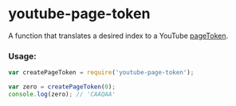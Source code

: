 youtube-page-token
===========
A function that translates a desired index to a YouTube [pageToken](https://developers.google.com/youtube/v3/docs/playlistItems/list#pageToken).

### Usage: 

```js
var createPageToken = require('youtube-page-token');

var zero = createPageToken(0);
console.log(zero); // 'CAAQAA'
```
